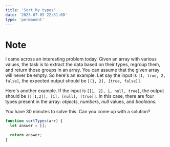 ```yaml
---
title: 'Sort by types'
date: '2023-07-05 22:31:00'
type: 'permanent'
---
```


# Note

I came across an interesting problem today. Given an array with various values, the task is to extract the data based on their types, regroup them, and return those groups in an array. You can assume that the given array will never be empty. So here's an example. Let say the input is `[1, true, 2, false]`, the expected output should be `[[1, 2], [true, false]]`.

Here's another example. If the input is `[[1, 2], 1, null, true]`, the output should be `[[[1,2]], [1], [null], [true]]`. In this case, there are four types present in the array: _objects_, _numbers_, _null_ values, and _booleans_.

You have 30 minutes to solve this. Can you come up with a solution?

```js
function sortTypes(arr) {
  let answer = [];

  return answer;
}
```